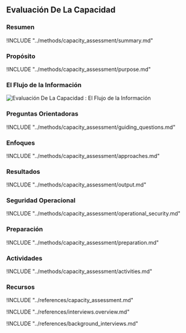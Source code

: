 ## Evaluación De La Capacidad

### Resumen

!INCLUDE "../methods/capacity_assessment/summary.md"

### Propósito

!INCLUDE "../methods/capacity_assessment/purpose.md"

### El Flujo de la Información

![Evaluación De La Capacidad : El Flujo de la Información](images/info_flows/capacity_assessment.svg)

### Preguntas Orientadoras

!INCLUDE "../methods/capacity_assessment/guiding_questions.md"

### Enfoques

!INCLUDE "../methods/capacity_assessment/approaches.md"

### Resultados
!INCLUDE "../methods/capacity_assessment/output.md"

### Seguridad Operacional
!INCLUDE "../methods/capacity_assessment/operational_security.md"

### Preparación
!INCLUDE "../methods/capacity_assessment/preparation.md"

### Actividades
!INCLUDE "../methods/capacity_assessment/activities.md"

### Recursos

<div class="greybox">
!INCLUDE "../references/capacity_assessment.md"

!INCLUDE "../references/interviews.overview.md"

!INCLUDE "../references/background_interviews.md"

</div>
